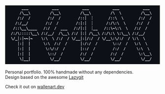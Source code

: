 ![image](https://github.com/Kunalpanigrahi03/terminal-portfolio/blob/main/images/image_name.jpg)

Personal portfolio.
100% handmade without any dependencies.  
Design based on the awesome [Lazygit](https://github.com/jesseduffield/lazygit)

Check it out on [wallenart.dev](https://www.wallenart.dev/)
